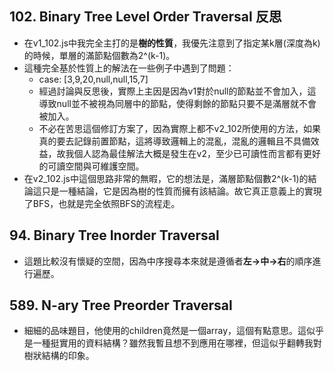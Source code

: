 ## 102. Binary Tree Level Order Traversal 反思
- 在v1_102.js中我完全主打的是**樹的性質**，我優先注意到了指定某k層(深度為k)的時候，單層的滿節點個數為2^(k-1)。
- 這種完全基於性質上的解法在一些例子中遇到了問題：
    - case: [3,9,20,null,null,15,7]
    - 經過討論與反思後，實際上主因是因為v1對於null的節點並不會加入，這導致null並不被視為同層中的節點，使得剩餘的節點只要不是滿層就不會被加入。
    - 不必在苦思這個修訂方案了，因為實際上都不v2_102所使用的方法，如果真的要去記錄前置節點，這將導致邏輯上的混亂，混亂的邏輯且不具備效益，故我個人認為最佳解法大概是發生在v2，至少已可讀性而言都有更好的可讀空間與可維護空間。
- 在v2_102.js中這個思路非常的無暇，它的想法是，滿層節點個數2^(k-1)的結論這只是一種結論，它是因為樹的性質而擁有該結論。故它真正意義上的實現了BFS，也就是完全依照BFS的流程走。
## 94. Binary Tree Inorder Traversal
- 這題比較沒有懷疑的空間，因為中序搜尋本來就是遵循者**左->中->右**的順序進行遍歷。

## 589. N-ary Tree Preorder Traversal
- 細細的品味題目，他使用的children竟然是一個array，這個有點意思。這似乎是一種挺實用的資料結構？雖然我暫且想不到應用在哪裡，但這似乎翻轉我對樹狀結構的印象。